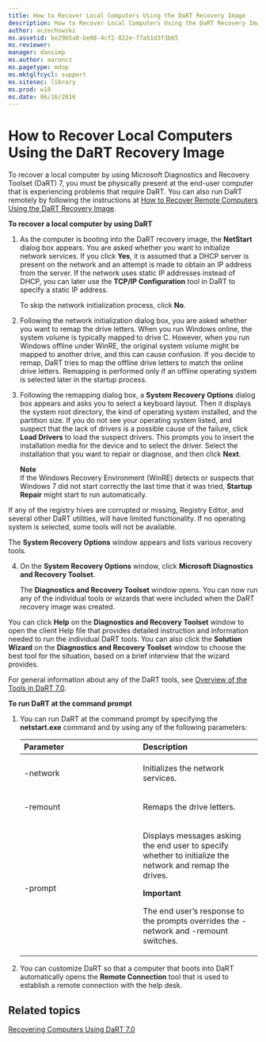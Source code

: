 ```yaml
---
title: How to Recover Local Computers Using the DaRT Recovery Image
description: How to Recover Local Computers Using the DaRT Recovery Image
author: aczechowski
ms.assetid: be29b5a8-be08-4cf2-822e-77a51d3f3b65
ms.reviewer: 
manager: dansimp
ms.author: aaroncz
ms.pagetype: mdop
ms.mktglfcycl: support
ms.sitesec: library
ms.prod: w10
ms.date: 06/16/2016
---
```



# How to Recover Local Computers Using the DaRT Recovery Image


To recover a local computer by using Microsoft Diagnostics and Recovery Toolset (DaRT) 7, you must be physically present at the end-user computer that is experiencing problems that require DaRT. You can also run DaRT remotely by following the instructions at [How to Recover Remote Computers Using the DaRT Recovery Image](how-to-recover-remote-computers-using-the-dart-recovery-image-dart-7.md).

**To recover a local computer by using DaRT**

1.  As the computer is booting into the DaRT recovery image, the **NetStart** dialog box appears. You are asked whether you want to initialize network services. If you click **Yes**, it is assumed that a DHCP server is present on the network and an attempt is made to obtain an IP address from the server. If the network uses static IP addresses instead of DHCP, you can later use the **TCP/IP Configuration** tool in DaRT to specify a static IP address.

    To skip the network initialization process, click **No**.

2.  Following the network initialization dialog box, you are asked whether you want to remap the drive letters. When you run Windows online, the system volume is typically mapped to drive C. However, when you run Windows offline under WinRE, the original system volume might be mapped to another drive, and this can cause confusion. If you decide to remap, DaRT tries to map the offline drive letters to match the online drive letters. Remapping is performed only if an offline operating system is selected later in the startup process.

3.  Following the remapping dialog box, a **System Recovery Options** dialog box appears and asks you to select a keyboard layout. Then it displays the system root directory, the kind of operating system installed, and the partition size. If you do not see your operating system listed, and suspect that the lack of drivers is a possible cause of the failure, click **Load Drivers** to load the suspect drivers. This prompts you to insert the installation media for the device and to select the driver. Select the installation that you want to repair or diagnose, and then click **Next**.

    **Note**  
    If the Windows Recovery Environment (WinRE) detects or suspects that Windows 7 did not start correctly the last time that it was tried, **Startup Repair** might start to run automatically.




If any of the registry hives are corrupted or missing, Registry Editor, and several other DaRT utilities, will have limited functionality. If no operating system is selected, some tools will not be available.

The **System Recovery Options** window appears and lists various recovery tools.


4. On the **System Recovery Options** window, click **Microsoft Diagnostics and Recovery Toolset**.

   The **Diagnostics and Recovery Toolset** window opens. You can now run any of the individual tools or wizards that were included when the DaRT recovery image was created.

You can click **Help** on the **Diagnostics and Recovery Toolset** window to open the client Help file that provides detailed instruction and information needed to run the individual DaRT tools. You can also click the **Solution Wizard** on the **Diagnostics and Recovery Toolset** window to choose the best tool for the situation, based on a brief interview that the wizard provides.

For general information about any of the DaRT tools, see [Overview of the Tools in DaRT 7.0](overview-of-the-tools-in-dart-70-new-ia.md).

**To run DaRT at the command prompt**

1. You can run DaRT at the command prompt by specifying the **netstart.exe** command and by using any of the following parameters:

   <table>
   <colgroup>
   <col width="50%" />
   <col width="50%" />
   </colgroup>
   <thead>
   <tr class="header">
   <th align="left">Parameter</th>
   <th align="left">Description</th>
   </tr>
   </thead>
   <tbody>
   <tr class="odd">
   <td align="left"><p>-network</p></td>
   <td align="left"><p>Initializes the network services.</p></td>
   </tr>
   <tr class="even">
   <td align="left"><p>-remount</p></td>
   <td align="left"><p>Remaps the drive letters.</p></td>
   </tr>
   <tr class="odd">
   <td align="left"><p>-prompt</p></td>
   <td align="left"><p>Displays messages asking the end user to specify whether to initialize the network and remap the drives.</p>
   <div class="alert">
   <strong>Important</strong><br/><p>The end user’s response to the prompts overrides the -network and -remount switches.</p>
   </div>
   <div>

   </div></td>
   </tr>
   </tbody>
   </table>



2. You can customize DaRT so that a computer that boots into DaRT automatically opens the **Remote Connection** tool that is used to establish a remote connection with the help desk.

## Related topics


[Recovering Computers Using DaRT 7.0](recovering-computers-using-dart-70-dart-7.md)









